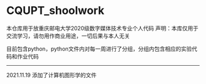 # CQUPT_shoolwork
本仓库用于放重庆邮电大学2020级数字媒体技术专业个人代码
声明：本库仅用于交流学习，请勿用作商业用途，一切后果与本人无关

目前包含python，python文件内对每一周进行了分组，分组内包含相应的实验代码和作业代码

----------------------------------------------------------------------------------------------------------------------
2021.11.19
添加了计算机图形学的文件
